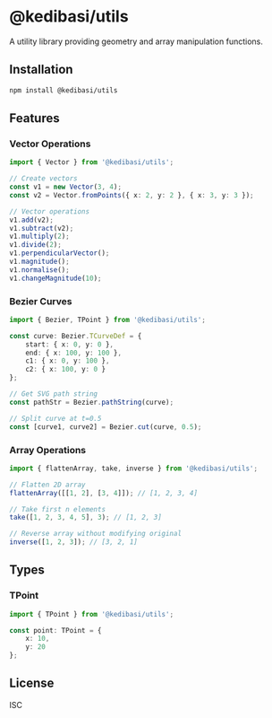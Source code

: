 # @kedibasi/utils

A utility library providing geometry and array manipulation functions.

## Installation

```bash
npm install @kedibasi/utils
```

## Features

### Vector Operations
```typescript
import { Vector } from '@kedibasi/utils';

// Create vectors
const v1 = new Vector(3, 4);
const v2 = Vector.fromPoints({ x: 2, y: 2 }, { x: 3, y: 3 });

// Vector operations
v1.add(v2);
v1.subtract(v2);
v1.multiply(2);
v1.divide(2);
v1.perpendicularVector();
v1.magnitude();
v1.normalise();
v1.changeMagnitude(10);
```

### Bezier Curves
```typescript
import { Bezier, TPoint } from '@kedibasi/utils';

const curve: Bezier.TCurveDef = {
    start: { x: 0, y: 0 },
    end: { x: 100, y: 100 },
    c1: { x: 0, y: 100 },
    c2: { x: 100, y: 0 }
};

// Get SVG path string
const pathStr = Bezier.pathString(curve);

// Split curve at t=0.5
const [curve1, curve2] = Bezier.cut(curve, 0.5);
```

### Array Operations
```typescript
import { flattenArray, take, inverse } from '@kedibasi/utils';

// Flatten 2D array
flattenArray([[1, 2], [3, 4]]); // [1, 2, 3, 4]

// Take first n elements
take([1, 2, 3, 4, 5], 3); // [1, 2, 3]

// Reverse array without modifying original
inverse([1, 2, 3]); // [3, 2, 1]
```

## Types

### TPoint
```typescript
import { TPoint } from '@kedibasi/utils';

const point: TPoint = {
    x: 10,
    y: 20
};
```

## License

ISC